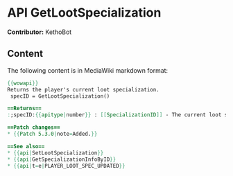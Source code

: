 # API GetLootSpecialization

**Contributor:** KethoBot

## Content

The following content is in MediaWiki markdown format:

```mediawiki
{{wowapi}}
Returns the player's current loot specialization.
 specID = GetLootSpecialization()

==Returns==
:;specID:{{apitype|number}} : [[SpecializationID]] - The current loot specialization, or 0 if loot specialization is not set (and the player receives loot based on their current specialization).

==Patch changes==
* {{Patch 5.3.0|note=Added.}}

==See also==
* {{api|SetLootSpecialization}}
* {{api|GetSpecializationInfoByID}}
* {{api|t=e|PLAYER_LOOT_SPEC_UPDATED}}
```